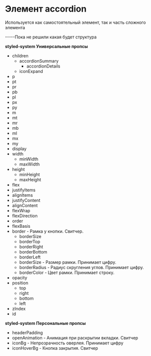 # Элемент accordion
Используется как самостоятельный элемент, так и часть сложного элемента

-----Пока не решили какая будет структура


**styled-system Универсальные пропсы**
- children
    - accordionSummary
       - accordionDetails
    - iconExpand
- p
- pt
- pr
- pb
- pl
- px
- py
- m
- mt
- mr
- mb
- ml
- mx
- my
- display
- width
   - minWidth
   - maxWidth
- height
   - minHeight
   - maxHeight
- flex
- justifyItems
- alignItems
- justifyContent
- alignContent
- flexWrap
- flexDirection
- order
- flexBasis
- border - Рамка у кнопки. Свитчер.
   - borderSize
   - borderTop
   - borderRight
   - borderBottom
   - borderLeft
   - borderSize - Размер рамки. Принимает цифру.
   - borderRadius - Радиус скругления углов. Принимает цифру.
   - borderColor - Цвет рамки. Принимает строку.
- opacity
- position
   - top
   - right
   - bottom
   - left
- zIndex
- id

**styled-system Персональные пропсы**
- headerPadding
- openAnimation - Анимация при раскрытии вкладки. Свитчер
- iconBg - Непрозрачность оверлея. Принимает цифру
- iconHoverBg - Кнопка закрытия. Свитчер


